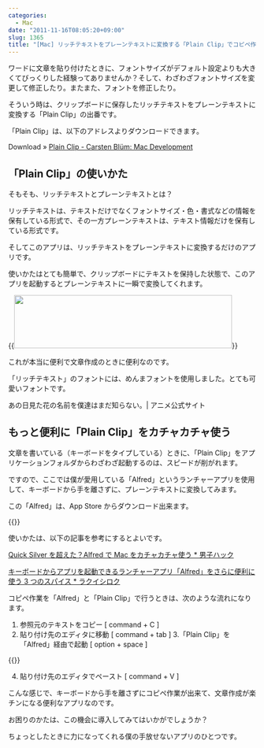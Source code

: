 ```yaml
---
categories:
  - Mac
date: "2011-11-16T08:05:20+09:00"
slug: 1365
title: "[Mac] リッチテキストをプレーンテキストに変換する「Plain Clip」でコピペ作業を快適にする"
---
```


ワードに文章を貼り付けたときに、フォントサイズがデフォルト設定よりも大きくてびっくりした経験ってありませんか？そして、わざわざフォントサイズを変更して修正したり。またまた、フォントを修正したり。

そういう時は、クリップボードに保存したリッチテキストをプレーンテキストに変換する「Plain Clip」の出番です。

「Plain Clip」は、以下のアドレスよりダウンロードできます。

Download » [Plain Clip - Carsten Blüm: Mac Development](http://www.bluem.net/en/mac/plain-clip)

## 「Plain Clip」の使いかた

そもそも、リッチテキストとプレーンテキストとは？

リッチテキストは、テキストだけでなくフォントサイズ・色・書式などの情報を保有している形式で、その一方プレーンテキストは、テキスト情報だけを保有している形式です。

そしてこのアプリは、リッチテキストをプレーンテキストに変換するだけのアプリです。

使いかたはとても簡単で、クリップボードにテキストを保持した状態で、このアプリを起動するとプレーンテキストに一瞬で変換してくれます。

{{<img alt="" src="/images/2011/11/1365_1.png" width="442" height="108">}}

これが本当に便利で文章作成のときに便利なのです。

「リッチテキスト」のフォントには、めんまフォントを使用しました。とても可愛いフォントです。

あの日見た花の名前を僕達はまだ知らない。| アニメ公式サイト

## もっと便利に「Plain Clip」をカチャカチャ使う

文章を書いている（キーボードをタイプしている）ときに、「Plain Clip」をアプリケーションフォルダからわざわざ起動するのは、スピードが削がれます。

ですので、ここでは僕が愛用している「Alfred」というランチャーアプリを使用して、キーボードから手を離さずに、プレーンテキストに変換してみます。

この「Alfred」は、App Store からダウンロード出来ます。

{{<app id="405843582" title="Alfred 0.9.10（無料）" src="http://a3.mzstatic.com/us/r1000/095/Purple/87/34/69/mzi.wwrcmsqp.100x100-75.png">}}

使いかたは、以下の記事を参考にするとよいです。

[Quick Silver を超えた？Alfred で Mac をカチャカチャ使う \* 男子ハック](http://www.danshihack.com/2011/06/09/saku/alfred.html)

[キーボードからアプリを起動できるランチャーアプリ「Alfred」をさらに便利に使う 3 つのスパイス \* ラクイシロク](http://rakuishi.com/archives/345/)

コピペ作業を「Alfred」と「Plain Clip」で行うときは、次のような流れになります。

1. 参照元のテキストをコピー [ command + C ]
2. 貼り付け先のエディタに移動 [ command + tab ] 3.「Plain Clip」を「Alfred」経由で起動 [ option + space ]

{{<img alt="" src="/images/2011/11/1365_2.png">}}

4. 貼り付け先のエディタでペースト [ command + V ]

こんな感じで、キーボードから手を離さずにコピペ作業が出来て、文章作成が楽チンになる便利なアプリなのです。

お困りのかたは、この機会に導入してみてはいかがでしょうか？

ちょっとしたときに力になってくれる僕の手放せないアプリのひとつです。
